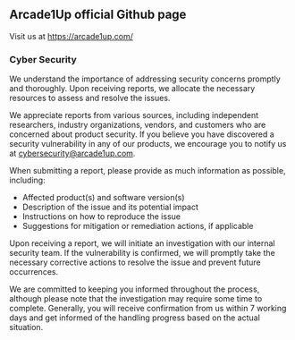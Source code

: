 ## Arcade1Up official Github page

Visit us at https://arcade1up.com/

### Cyber Security

We understand the importance of addressing security concerns promptly and thoroughly. Upon receiving reports, we allocate the necessary resources to assess and resolve the issues.

We appreciate reports from various sources, including independent researchers, industry organizations, vendors, and customers who are concerned about product security. If you believe you have discovered a security vulnerability in any of our products, we encourage you to notify us at cybersecurity@arcade1up.com.

When submitting a report, please provide as much information as possible, including:

- ⁠Affected product(s) and software version(s)
- ⁠Description of the issue and its potential impact
- ⁠Instructions on how to reproduce the issue
- ⁠Suggestions for mitigation or remediation actions, if applicable

Upon receiving a report, we will initiate an investigation with our internal security team. If the vulnerability is confirmed, we will promptly take the necessary corrective actions to resolve the issue and prevent future occurrences.

We are committed to keeping you informed throughout the process, although please note that the investigation may require some time to complete. Generally, you will receive confirmation from us within 7 working days and get informed of the handling progress based on the actual situation.
